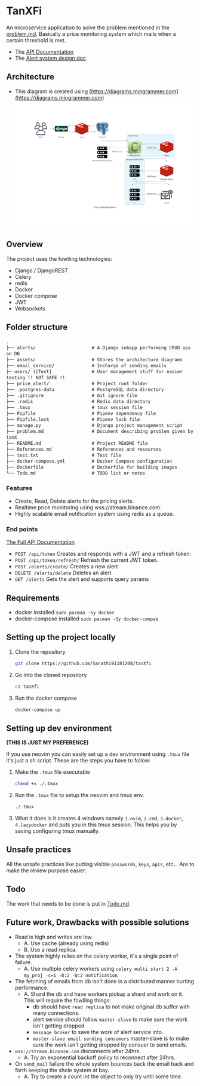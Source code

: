 # TanXFi 
An microservice application to solve the problem mentioned in the [problem.md](problem.md).
Basically a price monitoring system which mails when a certain threshold is met.

- The [API Documentation](https://github.com/Sarath191181208/tanXfi/wiki/API-Documentation)
- The [Alert system design doc](https://github.com/Sarath191181208/tanXfi/wiki/Email-System-Documentation)

## Architecture 
- This diagram is created using [https://diagrams.mingrammer.com](https://diagrams.mingrammer.com)
![Architecture diagram](./assets/email_notfication_system.png)

## Overview 
The project uses the fowlling technologies: 
- Django / DjangoREST 
- Celery 
- redis
- Docker 
- Docker compose 
- JWT 
- Websockets

## Folder structure 
```
.
├── alerts/                     # A Django subapp performing CRUD ops on DB
├── assets/                     # Stores the architecture diagrams
├── email_service/              # Incharge of sending emails
├─ users/ ([Test]               # User management stuff for easier testing !! NOT SAFE !!
├── price_alert/                # Project root folder
├── .postgres-data              # PostgreSQL data directory
├── .gitignore                  # Git ignore file
├── .redis                      # Redis data directory
├── .tmux                       # tmux session file
├── Pipfile                     # Pipenv dependency file
├── Pipfile.lock                # Pipenv lock file
├── manage.py                   # Django project management script
├── problem.md                  # Document describing problem given by tanX
├── README.md                   # Project README file
├── References.md               # References and resources
├── test.txt                    # Test file
├── docker-compose.yml          # Docker Compose configuration
├── Dockerfile                  # Dockerfile for building images
└── Todo.md                     # TODO list or notes
```

### Features 
- Create, Read, Delete alerts for the pricing alerts.
- Realtime price monitoring using wss://stream.binance.com.
- Highly scalable email notification system using redis as a queue.
    
### End points 
[The Full API Documentation](https://github.com/Sarath191181208/tanXfi/wiki/API-Documentation)

- `POST /api/token` Creates and responds with a JWT and a refresh token.
- `POST /api/token/refresh/` Refresh the current JWT token.
- `POST /alerts/create/` Creates a new alert 
- `DELETE /alerts/delete` Deletes an alert 
- `GET /alerts` Gets the alert and supports query params

## Requirements 
- docker installed `sudo pacman -Sy docker`
- docker-compose installed `sudo pacman -Sy docker-compse`

## Setting up the project locally 

1. Clone the repository
    ```bash
    git clone https://github.com/Sarath191181208/tanXfi
    ```
2. Go into the cloned repository
    ```bash
    cd tanXfi
    ```
3. Run the docker compose
    ```bash
    docker-compose up 
    ```

## Setting up dev environment 
**(THIS IS JUST MY PREFERENCE)**

If you use neovim you can easily set up a dev environment using `.tmux` file it's just a sh script.
These are the steps you have to follow:

1. Make the `.tmux` file executable
    ```bash
    chmod +x ./.tmux
    ```
2. Run the `.tmux` file to setup the neovim and tmux env.

    ```bash
    ./.tmux
    ```
3. What it does is it creates 4 windows namely `1.nvim`, `2.cmd`, `3.docker`, `4.lazydocker` and puts you in this tmux session. This helps you by saving configuring tmux manually.

## Unsafe practices 
All the unsafe practices like putting visible `passwords`, `keys`, `apis`, etc... Are to make the review purpose easier.

## Todo 
The work that needs to be done is put in [Todo.md](Todo.md).

## Future work, Drawbacks with possible solutions
- Read is high and writes are low. 
    - A. Use cache (already using redis)
    - B. Use a read replica.
- The system highly relies on the celery worker, it's a single point of failure. 
    - A. Use multiple celery workers using `celery multi start 2 -A my_proj -c=1 -B:2 -Q:2 notification`
- The fetching of emails from db isn't done in a distributed manner hurting performance.
    - A. Shard the db and have workers pickup a shard and work on it. This will require the fowlling things:
        - db should have `read replica` to not make original db suffer with many connections. 
        - alert service should follow `master-slave` to make sure the work isn't getting dropped
        - `message broker` to save the work of alert service into.
        - `master-slave email sending consumers` master-slave is to make sure the work isn't getting dropped by consuer to send emails.
- `wss://stream.binance.com` disconnects after 24hrs.
    - A. Try an exponential backoff policy to reconnect after 24hrs. 
- On `send_mail` failure the whole system bounces back the email back and forth keeping the shole system at bay.
    - A. Try to create a count int the object to only try until some time. 

